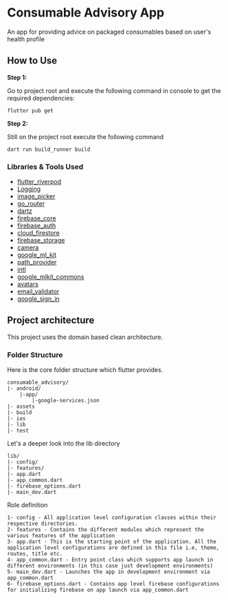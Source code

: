 # Consumable Advisory App

An app for providing advice on packaged consumables based on user's health profile

## How to Use

**Step 1:**

Go to project root and execute the following command in console to get the required dependencies:

```
flutter pub get 
```

**Step 2:**

Still on the project root execute the following command

```
dart run build_runner build 
```

### Libraries & Tools Used

* [flutter_riverpod](https://pub.dev/packages/flutter_riverpod)
* [Logging](https://pub.dev/packages/logger)
* [image_picker](https://pub.dev/packages/image_picker)
* [go_router](https://pub.dev/packages/go_router)
* [dartz](https://pub.dev/packages/dartz)
* [firebase_core](https://pub.dev/packages/firebase_core)
* [firebase_auth](https://pub.dev/packages/firebase_auth)
* [cloud_firestore](https://pub.dev/packages/cloud_firestore)
* [firebase_storage](https://pub.dev/packages/firebase_storage)
* [camera](https://pub.dev/packages/camera)
* [google_ml_kit](https://pub.dev/packages/google_ml_kit)
* [path_provider](https://pub.dev/packages/path_provider)
* [intl](https://pub.dev/packages/intl)
* [google_mlkit_commons](https://pub.dev/packages/google_mlkit_commons)
* [avatars](https://pub.dev/packages/avatars)
* [email_validator](https://pub.dev/packages/email_validator)
* [google_sign_in](https://pub.dev/packages/google_sign_in)


## Project architecture
This project uses the domain based clean architecture.

### Folder Structure
Here is the core folder structure which flutter provides.

```
consumable_advisory/
|- android/
    |-app/
        |-google-services.json
|- assets
|- build
|- ios
|- lib
|- test
```

Let's  a deeper look into the lib directory

```
lib/
|- config/
|- features/
|- app.dart
|- app_common.dart
|- firebase_options.dart
|- main_dev.dart
```

Role definition

```
1- config - All application level configuration classes within their respective directories.
2- features - Contains the different modules which represent the various features of the application
3- app.dart - This is the starting point of the application. All the application level configurations are defined in this file i.e, theme, routes, title etc.
4- app_common.dart - Entry point class which supports app launch in different environments (in this case just development environments)
5- main_dev.dart - Launches the app in development environment via app_common.dart
6- firebase_options.dart - Contains app level firebase configurations for initializing firebase on app launch via app_common.dart
```